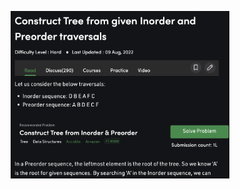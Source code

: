 <p align="center">
  <img src="https://github.com/nickscc/codingChallenge/blob/main/Code5/Screenshot%202023-03-09%20at%209.52.24%20PM.png" width="350" >
</p>
